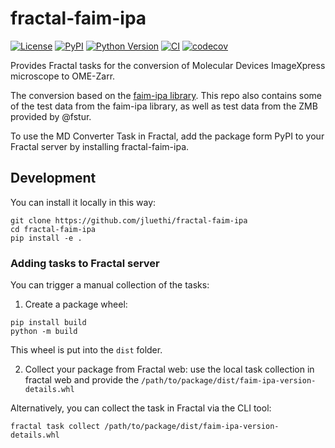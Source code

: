 # fractal-faim-ipa

[![License](https://img.shields.io/pypi/l/fractal-faim-ipa.svg?color=green)](https://github.com/jluethi/fractal-faim-ipa/raw/main/LICENSE)
[![PyPI](https://img.shields.io/pypi/v/fractal-faim-ipa.svg?color=green)](https://pypi.org/project/fractal-faim-ipa)
[![Python Version](https://img.shields.io/pypi/pyversions/fractal-faim-ipa.svg?color=green)](https://python.org)
[![CI](https://github.com/jluethi/fractal-faim-ipa/actions/workflows/ci.yml/badge.svg)](https://github.com/jluethi/fractal-faim-ipa/actions/workflows/ci.yml)
[![codecov](https://codecov.io/gh/jluethi/fractal-faim-ipa/branch/main/graph/badge.svg)](https://codecov.io/gh/jluethi/fractal-faim-ipa)

Provides Fractal tasks for the conversion of Molecular Devices ImageXpress microscope to OME-Zarr.

The conversion based on the [faim-ipa library](https://github.com/fmi-faim/faim-ipa). This repo also contains some of the test data from the faim-ipa library, as well as test data from the ZMB provided by @fstur.

To use the MD Converter Task in Fractal, add the package form PyPI to your Fractal server by installing fractal-faim-ipa.

## Development
You can install it locally in this way:

```
git clone https://github.com/jluethi/fractal-faim-ipa
cd fractal-faim-ipa
pip install -e .
```

### Adding tasks to Fractal server
You can trigger a manual collection of the tasks:
1. Create a package wheel: 
```
pip install build
python -m build
```

This wheel is put into the `dist` folder. 

2. Collect your package from Fractal web: use the local task collection in fractal web and provide the `/path/to/package/dist/faim-ipa-version-details.whl`

Alternatively, you can collect the task in Fractal via the CLI tool:
```
fractal task collect /path/to/package/dist/faim-ipa-version-details.whl
```
